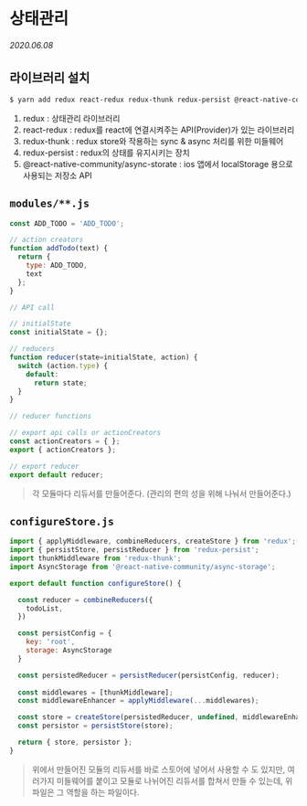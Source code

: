 # 상태관리

###### 2020.06.08

## 라이브러리 설치
```bash
$ yarn add redux react-redux redux-thunk redux-persist @react-native-community/async-storage
```

1. redux : 상태관리 라이브러리
2. react-redux : redux를 react에 연결시켜주는 API(Provider)가 있는 라이브러리
3. redux-thunk : redux store와 작용하는 sync & async 처리를 위한 미들웨어
4. redux-persist : redux의 상태를 유지시키는 장치
5. @react-native-community/async-storate : ios 앱에서 localStorage 용으로 사용되는 저장소 API

## `modules/**.js`
```js
const ADD_TODO = 'ADD_TODO';

// action creators
function addTodo(text) {
  return {
    type: ADD_TODO,
    text
  };
}

// API call

// initialState
const initialState = {};

// reducers
function reducer(state=initialState, action) {
  switch (action.type) {
    default:
      return state;
  }
}

// reducer functions

// export api calls or actionCreators
const actionCreators = { };
export { actionCreators };

// export reducer
export default reducer;
```
> 각 모듈마다 리듀서를 만들어준다. (관리의 편의 성을 위해 나눠서 만들어준다.)

## `configureStore.js`
```js
import { applyMiddleware, combineReducers, createStore } from 'redux';
import { persistStore, persistReducer } from 'redux-persist';
import thunkMiddleware from 'redux-thunk';
import AsyncStorage from '@react-native-community/async-storage';

export default function configureStore() {

  const reducer = combineReducers({
    todoList,
  })

  const persistConfig = {
    key: 'root',
    storage: AsyncStorage
  }

  const persistedReducer = persistReducer(persistConfig, reducer);
  
  const middlewares = [thunkMiddleware];
  const middlewareEnhancer = applyMiddleware(...middlewares);

  const store = createStore(persistedReducer, undefined, middlewareEnhancer);
  const persistor = persistStore(store);

  return { store, persistor };
}
```
> 위에서 만들어진 모듈의 리듀서를 바로 스토어에 넣어서 사용할 수 도 있지만, 여러가지 미들웨어를 붙이고 모듈로 나뉘어진 리듀서를 합쳐서 만들 수 있는데, 위 파일은 그 역할을 하는 파일이다.